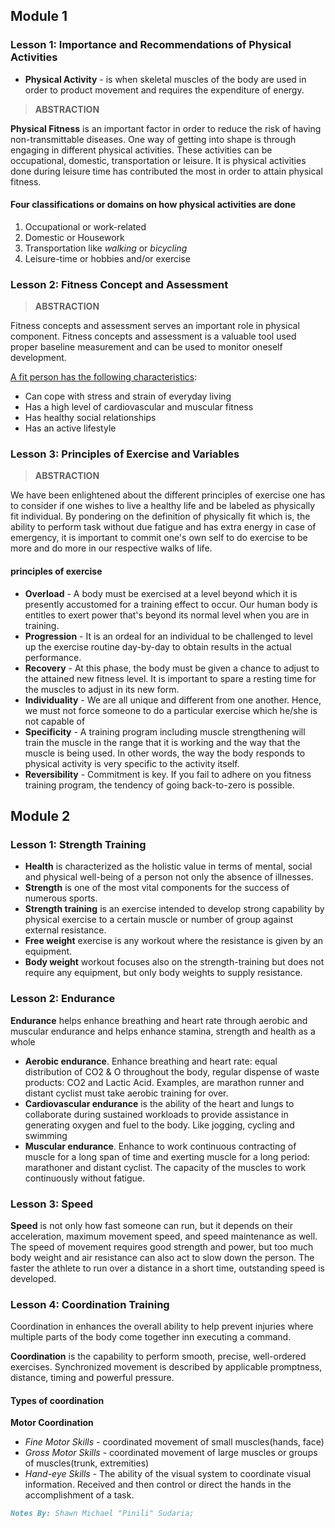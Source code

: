 ## Module 1

### Lesson 1: Importance and Recommendations of Physical Activities
- **Physical Activity** - is when skeletal muscles of the body are used in order to product movement and requires the expenditure of energy.


>**ABSTRACTION**
>
**Physical Fitness** is an important factor in order to reduce the risk of having non-transmittable diseases. One way of getting into shape is through engaging in different physical activities. These activities can be occupational, domestic, transportation or leisure. It is physical activities done during leisure time has contributed the most in order to attain physical fitness.


#### Four classifications or domains on how physical activities are done
1. Occupational or work-related
2. Domestic or Housework
3. Transportation like *walking* or *bicycling*
4. Leisure-time or hobbies and/or exercise


### Lesson 2: Fitness Concept and Assessment

>**ABSTRACTION**
>
Fitness concepts and assessment serves an important role in physical component. Fitness concepts and assessment is a valuable tool used  proper baseline measurement and can be used to monitor oneself development.


<u>A fit person has the following characteristics</u>:
- Can cope with stress and strain of everyday living
- Has a high level of cardiovascular and muscular fitness
- Has healthy social relationships
- Has an active lifestyle


### Lesson 3: Principles of Exercise and Variables

>**ABSTRACTION**
>
We have been enlightened about the different principles of exercise one has to consider if one wishes to live a healthy life and be labeled as physically fit individual. By pondering on the definition of physically fit which is, the ability to perform task without due fatigue and has extra energy in case of emergency, it is important to commit one's own self to do exercise to be more and do more in our respective walks of life.

#### principles of exercise
- **Overload** - A body  must be exercised at a level beyond which it is presently accustomed for a training effect to occur. Our human body is entitles to exert power that's beyond its normal level when you are in training. 
- **Progression** - It is an ordeal for an individual to be challenged to level up the exercise routine day-by-day to obtain results in the actual performance.
- **Recovery** - At this phase, the body must be given a chance to adjust to the attained new fitness level. It is important to spare a resting time for the muscles to adjust in its new form.
- **Individuality** - We are all unique and different from one another. Hence, we must not force someone to do a particular exercise which he/she is not capable of
- **Specificity** - A training program including muscle strengthening will train the muscle in the range that it is working and the way that the muscle is being used. In other words, the way the body responds to physical activity is very specific to the activity itself.
- **Reversibility** - Commitment is key. If you fail to adhere on you fitness training program, the tendency of going back-to-zero is possible.


## Module 2
### Lesson 1: Strength Training
- **Health** is characterized as the holistic value in terms of mental, social and physical well-being of a person not only the absence of illnesses.
- **Strength** is one of the most vital components for the success of numerous sports.
- **Strength training** is an exercise intended to develop strong capability by physical exercise to a certain muscle or number of group against external resistance.
- **Free weight** exercise is any workout where the resistance is given by an equipment.
- **Body weight** workout focuses also on the strength-training but does not require any equipment, but only body weights to supply resistance.

### Lesson 2: Endurance
**Endurance** helps enhance breathing and heart rate through aerobic and muscular endurance and helps enhance stamina, strength and health as a whole

- **Aerobic endurance**. Enhance breathing and heart rate: equal distribution of CO2 & O throughout the body, regular dispense of waste products: CO2 and Lactic Acid. Examples, are marathon runner and distant cyclist must take aerobic training for over.
- **Cardiovascular endurance** is the ability of the heart and lungs to collaborate during sustained workloads to provide assistance in generating oxygen and fuel to the body. Like jogging, cycling and swimming
- **Muscular endurance**. Enhance to work continuous contracting of muscle for a long span of time and exerting muscle for a long period: marathoner and distant cyclist. The capacity of the muscles to work continuously without fatigue.

### Lesson 3: Speed
**Speed** is not only how fast someone can run, but it depends on their acceleration, maximum movement speed, and speed maintenance as well. The speed of movement requires good strength and power, but too much body weight and air resistance can also act to slow down the person. The faster the athlete to run over a distance in a short time, outstanding speed is developed.


### Lesson 4: Coordination Training
Coordination in enhances the overall ability to help prevent injuries where multiple parts of the body come together inn executing a command. 

**Coordination** is the capability to perform smooth, precise, well-ordered exercises. Synchronized movement is described by applicable promptness, distance, timing and powerful pressure.

#### Types of coordination
**Motor Coordination**
- *Fine Motor Skills*  -  coordinated movement of small muscles(hands, face)
- *Gross Motor Skills* - coordinated movement of large muscles or groups of muscles(trunk, extremities)
- *Hand-eye Skills* - The ability of the visual system to coordinate visual information. Received and then control or direct the hands in the accomplishment of a task. 


```md
Notes By: Shawn Michael "Pinili" Sudaria;
```